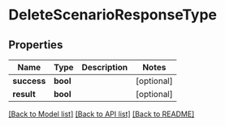 # DeleteScenarioResponseType

## Properties
Name | Type | Description | Notes
------------ | ------------- | ------------- | -------------
**success** | **bool** |  | [optional] 
**result** | **bool** |  | [optional] 

[[Back to Model list]](../../README.md#documentation-for-models) [[Back to API list]](../../README.md#documentation-for-api-endpoints) [[Back to README]](../../README.md)

